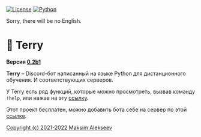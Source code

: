 [![License](https://img.shields.io/github/license/onixuniverse/terry-bot)](https://www.apache.org/licenses/LICENSE-2.0)
[![Python](https://img.shields.io/badge/python-3.10-blue.svg)](https://python.org)

Sorry, there will be no English.

# 🤖 Terry

**Версия [0.2b1](docs/CHANGELOG.md)**

**Terry** – Discord-бот написанный на языке Python для дистанционного обучения. И соответствующих серверов.

У Terry есть ряд функций, которые можно просмотреть, вызвав команду `!help`, или нажав на эту [ссылку](docs/commands.md).

Этот проект бесплатен, можно добавить бота себе на сервер по этой [ссылке](https://discord.com/api/oauth2/authorize?client_id=663412377693454336&permissions=8&scope=bot).


[Copyright (c) 2021-2022 Maksim Alekseev](LICENSE)
